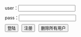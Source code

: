 <!DOCTYPE html>
<html lang="en">
<head>
	<meta charset="UTF-8">
	<title>Document</title>
	<style>
		ul {
			list-style-type: none;
			width: 300px;
			position: relative;
			margin: 100px auto;
		}
		ul li {
			margin: 10px;
		}
	</style>
</head>
<body>
		<ul>
			<li>
				<label>user：</label><input type="text" name="username" id="username"/>
			</li>
			<li>
				<label>pass：</label><input type="password" name="password" id="password"/>
			</li>
			<li>
				<input type="button" id="login" value="登陆"/>&nbsp;&nbsp;
				<input type="button" value="注册" id="register"/>&nbsp;&nbsp;
				<input type="button" id="deleteAll" value="删除所有用户"/>
			</li>
		</ul>
	<script>

	//说明：
	//localStorage的主要方法有三个：
	//存储操作：localStorage.setItem(String keyName, String keyValue);
	//读取操作：localStorage.getItem(String keyName);
	//删除操作： localStorage.clear();注意这是删除所有数据的；如果删除指定键名的
	//可以使用localStorage.removeItem(String keyName);

		//存储新注册的用户
		localStorage.clear();
		var register = document.getElementById("register");

		register.onclick = function() {
			//获取用户名和密码字段
			var userName = document.getElementById("username").value;
			var password = document.getElementById("password").value;

			//将新注册的用户名和密码放到newUserd对象里面
			var newUser = {user: userName, pass: password}; 

			 //usersJSON变量用来存取用户及密码
			var usersJSON = {data:[]};

			//假如客户端已经存储有了数据，则将数据取出来
			if( localStorage.getItem("users")) { 
				usersJSON = localStorage.getItem("users" ); //这是字符串形式的json数据
				usersJSON = JSON.parse(usersJSON); //将字符串形式的json转换成对象形式json
				console.log(usersJSON);
				var repeat = 0; //判断存储器中是否已经存在新注册的用户的标识
				for(var i = 0; i < usersJSON.data.length; i++) {
					if(usersJSON.data[i].user === newUser.user) { //如果有重复，则使repeat值为真（1）
						repeat = 1; 
						break;
					}
				}
				if(repeat) { //如果重复，弹窗提示
					alert("已经存在该用户，不能重复注册");
				} else { //否则，将新增的用户加到usersJSON对象里面去
					usersJSON.data.push(newUser); //将新用户push进去
					console.log(usersJSON);
					usersJSON = JSON.stringify(usersJSON); //又把userJSON转成字符串形式
					localStorage.setItem("users",usersJSON); //将字符串形式的json数据存到localStorage
					alert("保存成功！");
				}
			}else { //否则
				usersJSON.data.push(newUser);
				usersJSON = JSON.stringify(usersJSON); 
				localStorage.setItem("users",usersJSON);
				alert("保存成功！");
			}

			
		}



		//登陆验证
		var login = document.getElementById("login");
		login.onclick = function() {

			//获取用户名和密码字段
			var userName = document.getElementById("username").value;
			var password = document.getElementById("password").value;

			//取得localStorage存储器的数据
			var usersJSON = localStorage.getItem("users");

			if(usersJSON) { //如果存在数据则...
				var pass = false; //定义一个验证登陆是否通过的标识变量，默认值为false;
				usersJSON = JSON.parse(usersJSON); //将JSON字符串转换成对象
				console.log(usersJSON);
				for(var i = 0; i < usersJSON.data.length; i++) {
					//如果存在记录使得用户名和密码均相等，则验证通过，另pass等于true
					if( usersJSON.data[i].user === userName && usersJSON.data[i].pass === password){
						pass = true;
						break;
					}
				}
				if(pass) { //假如验证通过，则进入你的主页
					alert("恭喜你，登陆成功！");
					//在这里写跳转到主页的代码；
				} else { //如果验证不通过，则提示用户
					alert("密码错误，请重新输入");
				}

			} else { //如果不存在数据,则弹窗提示用户去注册用户
				alert("localStorage没有数据,请注册新用户！")
			}
		}
		
		
		//删除所用用户的操作
		var deleteAll = document.getElementById("deleteAll");
		deleteAll.onclick = function() {
			if(confirm("您确定要删除所有用户吗？")){
				localStorage.clear();
				alert("删除所有用户成功！");
			}
			
		}


	</script>
</body>
</html>